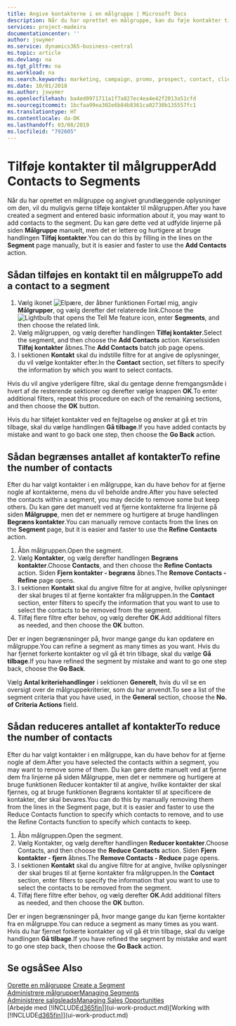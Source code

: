 ```yaml
---
title: Angive kontakterne i en målgruppe | Microsoft Docs
description: Når du har oprettet en målgruppe, kan du føje kontakter til målgruppen, f.eks. som en del af en marketingkampagne, der er henvendt til bestemte kunder.
services: project-madeira
documentationcenter: ''
author: jswymer
ms.service: dynamics365-business-central
ms.topic: article
ms.devlang: na
ms.tgt_pltfrm: na
ms.workload: na
ms.search.keywords: marketing, campaign, promo, prospect, contact, client, customer
ms.date: 10/01/2018
ms.author: jswymer
ms.openlocfilehash: ba4ed0971711a1f7a827ec4ea4e42f2013a51cfd
ms.sourcegitcommit: 1bcfaa99ea302e6b84b8361ca02730b135557fc1
ms.translationtype: HT
ms.contentlocale: da-DK
ms.lasthandoff: 03/08/2019
ms.locfileid: "792605"
---
```

# <a name="add-contacts-to-segments"></a><span data-ttu-id="7a62b-103">Tilføje kontakter til målgrupper</span><span class="sxs-lookup"><span data-stu-id="7a62b-103">Add Contacts to Segments</span></span>
<span data-ttu-id="7a62b-104">Når du har oprettet en målgruppe og angivet grundlæggende oplysninger om den, vil du muligvis gerne tilføje kontakter til målgruppen.</span><span class="sxs-lookup"><span data-stu-id="7a62b-104">After you have created a segment and entered basic information about it, you may want to add contacts to the segment.</span></span> <span data-ttu-id="7a62b-105">Du kan gøre dette ved at udfylde linjerne på siden **Målgruppe** manuelt, men det er lettere og hurtigere at bruge handlingen **Tilføj kontakter**.</span><span class="sxs-lookup"><span data-stu-id="7a62b-105">You can do this by filling in the lines on the **Segment** page manually, but it is easier and faster to use the **Add Contacts** action.</span></span>

## <a name="to-add-a-contact-to-a-segment"></a><span data-ttu-id="7a62b-106">Sådan tilføjes en kontakt til en målgruppe</span><span class="sxs-lookup"><span data-stu-id="7a62b-106">To add a contact to a segment</span></span>
1. <span data-ttu-id="7a62b-107">Vælg ikonet ![Elpære, der åbner funktionen Fortæl mig](media/ui-search/search_small.png "Fortæl mig, hvad du vil foretage dig"), angiv **Målgrupper**, og vælg derefter det relaterede link.</span><span class="sxs-lookup"><span data-stu-id="7a62b-107">Choose the ![Lightbulb that opens the Tell Me feature](media/ui-search/search_small.png "Tell me what you want to do") icon, enter **Segments**, and then choose the related link.</span></span>  
2. <span data-ttu-id="7a62b-108">Vælg målgruppen, og vælg derefter handlingen **Tilføj kontakter**.</span><span class="sxs-lookup"><span data-stu-id="7a62b-108">Select the segment, and then choose the **Add Contacts** action.</span></span> <span data-ttu-id="7a62b-109">Kørselssiden **Tilføj kontakter** åbnes.</span><span class="sxs-lookup"><span data-stu-id="7a62b-109">The **Add Contacts** batch job page opens.</span></span>
3. <span data-ttu-id="7a62b-110">I sektionen **Kontakt** skal du indstille filtre for at angive de oplysninger, du vil vælge kontakter efter.</span><span class="sxs-lookup"><span data-stu-id="7a62b-110">In the **Contact** section, set filters to specify the information by which you want to select contacts.</span></span>

<span data-ttu-id="7a62b-111">Hvis du vil angive yderligere filtre, skal du gentage denne fremgangsmåde i hvert af de resterende sektioner og derefter vælge knappen **OK**.</span><span class="sxs-lookup"><span data-stu-id="7a62b-111">To enter additional filters, repeat this procedure on each of the remaining sections, and then choose the **OK** button.</span></span>

<span data-ttu-id="7a62b-112">Hvis du har tilføjet kontakter ved en fejltagelse og ønsker at gå et trin tilbage, skal du vælge handlingen **Gå tilbage**.</span><span class="sxs-lookup"><span data-stu-id="7a62b-112">If you have added contacts by mistake and want to go back one step, then choose the **Go Back** action.</span></span>

## <a name="to-refine-the-number-of-contacts"></a><span data-ttu-id="7a62b-113">Sådan begrænses antallet af kontakter</span><span class="sxs-lookup"><span data-stu-id="7a62b-113">To refine the number of contacts</span></span>
<span data-ttu-id="7a62b-114">Efter du har valgt kontakter i en målgruppe, kan du have behov for at fjerne nogle af kontakterne, mens du vil beholde andre.</span><span class="sxs-lookup"><span data-stu-id="7a62b-114">After you have selected the contacts within a segment, you may decide to remove some but keep others.</span></span> <span data-ttu-id="7a62b-115">Du kan gøre det manuelt ved at fjerne kontakterne fra linjerne på siden **Målgruppe**, men det er nemmere og hurtigere at bruge handlingen **Begræns kontakter**.</span><span class="sxs-lookup"><span data-stu-id="7a62b-115">You can manually remove contacts from the lines on the **Segment** page, but it is easier and faster to use the **Refine Contacts** action.</span></span>

1. <span data-ttu-id="7a62b-116">Åbn målgruppen.</span><span class="sxs-lookup"><span data-stu-id="7a62b-116">Open the segment.</span></span>
2. <span data-ttu-id="7a62b-117">Vælg **Kontakter**, og vælg derefter handlingen **Begræns kontakter**.</span><span class="sxs-lookup"><span data-stu-id="7a62b-117">Choose **Contacts**, and then choose the **Refine Contacts** action.</span></span> <span data-ttu-id="7a62b-118">Siden **Fjern kontakter - begræns** åbnes.</span><span class="sxs-lookup"><span data-stu-id="7a62b-118">The **Remove Contacts - Refine** page opens.</span></span>
3. <span data-ttu-id="7a62b-119">I sektionen **Kontakt** skal du angive filtre for at angive, hvilke oplysninger der skal bruges til at fjerne kontakter fra målgruppen.</span><span class="sxs-lookup"><span data-stu-id="7a62b-119">In the **Contact** section, enter filters to specify the information that you want to use to select the contacts to be removed from the segment.</span></span>
4. <span data-ttu-id="7a62b-120">Tilføj flere filtre efter behov, og vælg derefter **OK**.</span><span class="sxs-lookup"><span data-stu-id="7a62b-120">Add additional filters as needed, and then choose the **OK** button.</span></span>

<span data-ttu-id="7a62b-121">Der er ingen begrænsninger på, hvor mange gange du kan opdatere en målgruppe.</span><span class="sxs-lookup"><span data-stu-id="7a62b-121">You can refine a segment as many times as you want.</span></span> <span data-ttu-id="7a62b-122">Hvis du har fjernet forkerte kontakter og vil gå ét trin tilbage, skal du vælge **Gå tilbage**.</span><span class="sxs-lookup"><span data-stu-id="7a62b-122">If you have refined the segment by mistake and want to go one step back, choose the **Go Back**.</span></span>

<span data-ttu-id="7a62b-123">Vælg **Antal kriteriehandlinger** i sektionen **Generelt**, hvis du vil se en oversigt over de målgruppekriterier, som du har anvendt.</span><span class="sxs-lookup"><span data-stu-id="7a62b-123">To see a list of the segment criteria that you have used, in the **General** section, choose the **No. of Criteria Actions** field.</span></span>

## <a name="to-reduce-the-number-of-contacts"></a><span data-ttu-id="7a62b-124">Sådan reduceres antallet af kontakter</span><span class="sxs-lookup"><span data-stu-id="7a62b-124">To reduce the number of contacts</span></span>
<span data-ttu-id="7a62b-125">Efter du har valgt kontakter i en målgruppe, kan du have behov for at fjerne nogle af dem.</span><span class="sxs-lookup"><span data-stu-id="7a62b-125">After you have selected the contacts within a segment, you may want to remove some of them.</span></span> <span data-ttu-id="7a62b-126">Du kan gøre dette manuelt ved at fjerne dem fra linjerne på siden Målgruppe, men det er nemmere og hurtigere at bruge funktionen Reducer kontakter til at angive, hvilke kontakter der skal fjernes, og at bruge funktionen Begræns kontakter til at specificere de kontakter, der skal bevares.</span><span class="sxs-lookup"><span data-stu-id="7a62b-126">You can do this by manually removing them from the lines in the Segment page, but it is easier and faster to use the Reduce Contacts function to specify which contacts to remove, and to use the Refine Contacts function to specify which contacts to keep.</span></span>

1. <span data-ttu-id="7a62b-127">Åbn målgruppen.</span><span class="sxs-lookup"><span data-stu-id="7a62b-127">Open the segment.</span></span>
2. <span data-ttu-id="7a62b-128">Vælg Kontakter, og vælg derefter handlingen **Reducer kontakter**.</span><span class="sxs-lookup"><span data-stu-id="7a62b-128">Choose Contacts, and then choose the **Reduce Contacts** action.</span></span> <span data-ttu-id="7a62b-129">Siden **Fjern kontakter - fjern** åbnes.</span><span class="sxs-lookup"><span data-stu-id="7a62b-129">The **Remove Contacts - Reduce** page opens.</span></span>
3. <span data-ttu-id="7a62b-130">I sektionen **Kontakt** skal du angive filtre for at angive, hvilke oplysninger der skal bruges til at fjerne kontakter fra målgruppen.</span><span class="sxs-lookup"><span data-stu-id="7a62b-130">In the **Contact** section, enter filters to specify the information that you want to use to select the contacts to be removed from the segment.</span></span>
4. <span data-ttu-id="7a62b-131">Tilføj flere filtre efter behov, og vælg derefter **OK**.</span><span class="sxs-lookup"><span data-stu-id="7a62b-131">Add additional filters as needed, and then choose the **OK** button.</span></span>

<span data-ttu-id="7a62b-132">Der er ingen begrænsninger på, hvor mange gange du kan fjerne kontakter fra en målgruppe.</span><span class="sxs-lookup"><span data-stu-id="7a62b-132">You can reduce a segment as many times as you want.</span></span> <span data-ttu-id="7a62b-133">Hvis du har fjernet forkerte kontakter og vil gå ét trin tilbage, skal du vælge handlingen **Gå tilbage**.</span><span class="sxs-lookup"><span data-stu-id="7a62b-133">If you have refined the segment by mistake and want to go one step back, then choose the **Go Back** action.</span></span>

## <a name="see-also"></a><span data-ttu-id="7a62b-134">Se også</span><span class="sxs-lookup"><span data-stu-id="7a62b-134">See Also</span></span>
<span data-ttu-id="7a62b-135">[Oprette en målgruppe](marketing-how-create-segment.md) </span><span class="sxs-lookup"><span data-stu-id="7a62b-135">[Create a Segment](marketing-how-create-segment.md) </span></span>  
[<span data-ttu-id="7a62b-136">Administrere målgrupper</span><span class="sxs-lookup"><span data-stu-id="7a62b-136">Managing Segments</span></span>](marketing-segments.md)  
[<span data-ttu-id="7a62b-137">Administrere salgsleads</span><span class="sxs-lookup"><span data-stu-id="7a62b-137">Managing Sales Opportunities</span></span>](marketing-manage-sales-opportunities.md)  
<span data-ttu-id="7a62b-138">[Arbejde med [!INCLUDE[d365fin](includes/d365fin_md.md)]](ui-work-product.md)</span><span class="sxs-lookup"><span data-stu-id="7a62b-138">[Working with [!INCLUDE[d365fin](includes/d365fin_md.md)]](ui-work-product.md)</span></span>  
